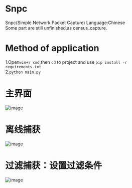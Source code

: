 # Snpc
Snpc(Simple Network Packet Capture) Language:Chinese<br>
Some part are still unfinished,as census_capture.
# Method of application
1.Open`win+r cmd`,then `cd` to project and use `pip install -r requirements.txt`<br>
2.`python main.py`<br>
# 主界面
![image](https://github.com/user-attachments/assets/719ea911-0eed-4810-afd7-cd52f09c6766)
# 离线捕获
![image](https://github.com/user-attachments/assets/61624577-5293-41e7-b27f-88c388b4f5d6)
# 过滤捕获：设置过滤条件
![image](https://github.com/user-attachments/assets/7e8ad183-2cac-45f6-81ad-ff922ce8f93d)
